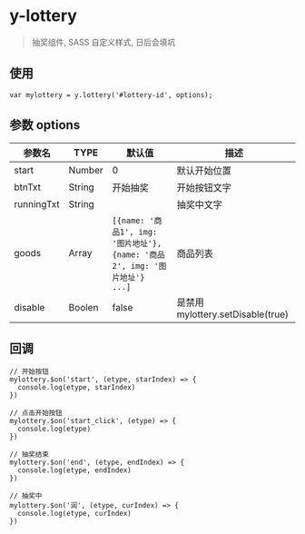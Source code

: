 # y-lottery

> 抽奖组件, SASS 自定义样式, 日后会填坑

## 使用

```
var mylottery = y.lottery('#lottery-id', options);
```

## 参数 options

| 参数名     | TYPE   | 默认值                                                                     | 描述                              |
| ---------- | ------ | -------------------------------------------------------------------------- | --------------------------------- |
| start      | Number | 0                                                                          | 默认开始位置                      |
| btnTxt     | String | 开始抽奖                                                                   | 开始按钮文字                      |
| runningTxt | String |                                                                            | 抽奖中文字                        |
| goods      | Array  | `[{name: '商品1', img: '图片地址'}, {name: '商品2', img: '图片地址'} ...]` | 商品列表                          |
| disable    | Boolen | false                                                                      | 是禁用 mylottery.setDisable(true) |

## 回调

```
// 开始按钮
mylottery.$on('start', (etype, starIndex) => {
  console.log(etype, starIndex)
})
```

```
// 点击开始按钮
mylottery.$on('start_click', (etype) => {
  console.log(etype)
})
```

```
// 抽奖结束
mylottery.$on('end', (etype, endIndex) => {
  console.log(etype, endIndex)
})
```

```
// 抽奖中
mylottery.$on('润', (etype, curIndex) => {
  console.log(etype, curIndex)
})
```
